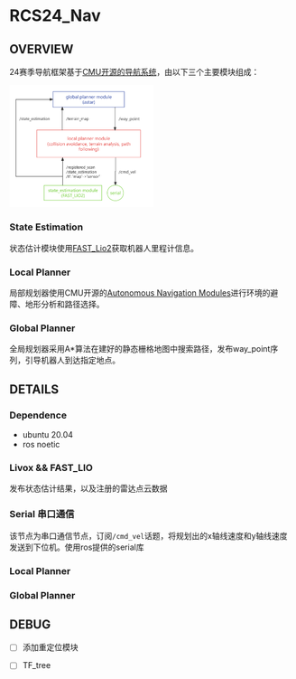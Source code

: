 # RCS24_Nav

## OVERVIEW

24赛季导航框架基于[CMU开源的导航系统](https://www.cmu-exploration.com/)，由以下三个主要模块组成：

<img src="img/框架图.png" style="zoom:25%;" />

### State Estimation

状态估计模块使用[FAST_Lio2](https://github.com/hku-mars/FAST_LIO)获取机器人里程计信息。

### Local Planner

局部规划器使用CMU开源的[Autonomous Navigation Modules](https://github.com/HongbiaoZ/autonomous_exploration_development_environment)进行环境的避障、地形分析和路径选择。

### Global Planner

全局规划器采用A*算法在建好的静态栅格地图中搜索路径，发布way_point序列，引导机器人到达指定地点。

## DETAILS

### Dependence

- ubuntu 20.04
- ros noetic

### Livox && FAST_LIO

发布状态估计结果，以及注册的雷达点云数据

### Serial 串口通信

该节点为串口通信节点，订阅`/cmd_vel`话题，将规划出的x轴线速度和y轴线速度发送到下位机。使用ros提供的serial库

### Local Planner

### Global Planner

## DEBUG

- [ ] 添加重定位模块
- [ ] TF_tree

